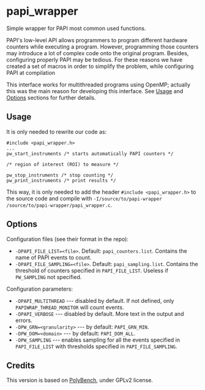 # papi_wrapper
Simple wrapper for PAPI most common used functions.

PAPI's low-level API allows programmers to program different hardware counters while executing a program. However, programming those counters may introduce a lot of complex code onto the original program. Besides, configuring properly PAPI may be tedious. For these reasons we have created a set of macros in order to simplify the problem, while configuring PAPI at compilation

This interface works for multithreaded programs using OpenMP; actually this was the main reason for developing this interface. See [Usage](#usage) and [Options](#options) sections for further details.

## Usage

It is only needed to rewrite our code as:

```
#include <papi_wrapper.h>
...
pw_start_instruments /* starts automatically PAPI counters */

/* region of interest (ROI) to measure */

pw_stop_instruments /* stop counting */
pw_print_instruments /* print results */
```

This way, it is only needed to add the header `#include <papi_wrapper.h>` to the source code and compile with `-I/source/to/papi-wrapper /source/to/papi-wrapper/papi_wrapper.c`.

## Options

Configuration files (see their format in the repo):
 * `-DPAPI_FILE_LIST=<file>`. Default: `papi_counters.list`. Contains the name of PAPI events to count.
 * `-DPAPI_FILE_SAMPLING=<file>`. Default: `papi_sampling.list`. Contains the threshold of counters specified in `PAPI_FILE_LIST`. Useless if `PW_SAMPLING` not specified.

Configuration parameters:
 * `-DPAPI_MULTITHREAD` --- disabled by default. If not defined, only `PAPIWRAP_THREAD_MONITOR` will count events.
 * `-DPAPI_VERBOSE` --- disabled by default. More text in the output and errors.
 * `-DPW_GRN=<granularity>` --- by default: `PAPI_GRN_MIN`.
 * `-DPW_DOM=<domain>` --- by default: `PAPI_DOM_ALL`.
 * `-DPW_SAMPLING` --- enables sampling for all the events specified in `PAPI_FILE_LIST` with thresholds specified in `PAPI_FILE_SAMPLING`.

## Credits

This version is based on [PolyBench](https://sourceforge.net/projects/polybench/), under GPLv2 license. 
<!--stackedit_data:
eyJoaXN0b3J5IjpbMjEwNDUxMzc0NV19
-->